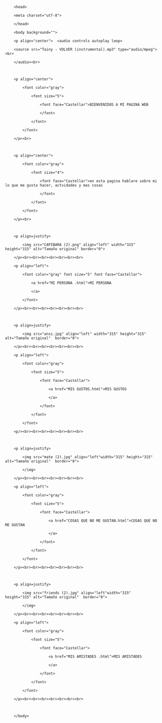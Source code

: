 <html>

		<head>

		<meta charset="utf-8">

		</head>

		<body background="">

		<p align="center"> 	<audio controls autoplay loop>

		<source src="Tainy - VOLVER (instrumental).mp3" type="audio/mpeg"><br>

		</audio><br>

		

		<p align="center"> 

		    <font color="gray"> 

		        <font size="5">

		            <font face="Castellar">BIENVENIDOS A MI PAGINA WEB

		            </font>

		        </font>

		    </font>

		</p><br>

		

		<p align="center">

		    <font color="gray">

		        <font size="4"> 

		            <font face="Castellar">en esta pagina hablare sobre mi lo que me gusta hacer, actvidades y mas cosas

		            </font>

		        </font>

		    </font>

		</p><br>

		

		<p align=justify>

		    <img src="CAPIBARA (2).png" align="left" width="315" height="315" alt="Tamaño original" border="0">

		</p><br><br><br><br><br><br><br>

		<p align="left"> 

		    <font color="gray" font size="5" font face="Castellar"> 

		        <a href="MI PERSONA .html">MI PERSONA

		        </a>

		    </font>

		</p><br><br><br><br><br><br><br>

	

		<p align=justify> 

		    <img src="ansi.jpg" align="left" width="315" height="315" alt="Tamaño original"  border="0">

		</p><br><br><br><br><br><br><br>

		<p align="left"> 

		    <font color="gray">

		        <font size="5">

		            <font face="Castellar">

		                <a href="MIS GUSTOS.html">MIS GUSTOS

		                </a>

		            </font>

		        </font>

		    </font>

		<p/><br><br><br><br><br><br><br>

		

		<p align=justify>

		    <img src="mate (2).jpg" align="left"width="315" height="315" alt="Tamaño original"  border="0">

		    </img>

		</p><br><br><br><br><br><br><br>

		<p align="left">

		    <font color="gray">

		        <font size="5">

		            <font face="Castellar">

		                <a href="COSAS QUE NO ME GUSTAN.html">COSAS QUE NO ME GUSTAN

		                </a>

		            </font>

		        </font>

		    </font>

		</p><br><br><br><br><br><br><br>

		

		<p align=justify>

		    <img src="friends (2).jpg" align="left"width="315" height="315" alt="Tamaño original"  border="0">

		    </img>

		</p><br><br><br><br><br><br><br>

		<p align="left">

		    <font color="gray">

		        <font size="5">

		            <font face="Castellar">

		                <a href="MIS AMISTADES .html">MIS AMISTADES

		                </a>

		            </font>

		        </font>

		    </font>

		</p><br><br><br><br><br><br><br>

		

		</body>

		

</html>

